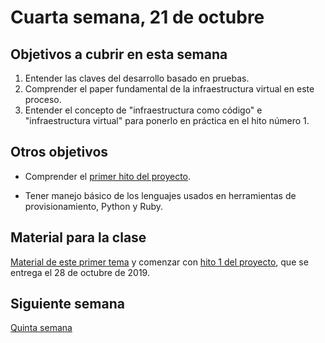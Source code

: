 # Cuarta semana, 21 de octubre

## Objetivos a cubrir en esta semana

1. Entender las claves del desarrollo basado en pruebas.
3. Comprender el paper fundamental de la infraestructura virtual en
   este proceso.
4. Entender el concepto de "infraestructura como código" e "infraestructura virtual" para ponerlo en práctica en el hito número 1.

## Otros objetivos

* Comprender el [primer hito del proyecto](http://jj.github.io/CC/documentos/proyecto/1.Infraestructura).

* Tener manejo básico de los lenguajes usados en herramientas de
  provisionamiento, Python y Ruby.

## Material para la clase

[Material de este primer tema](http://jj.github.io/CC/documentos/temas/Desarrollo_basado_en_pruebas)
y comenzar
con
[hito 1 del proyecto](http://jj.github.io/CC/documentos/proyecto/1.Infraestructura),
que se entrega el 28 de octubre de 2019.

## Siguiente semana

[Quinta semana](05-semana.md)
